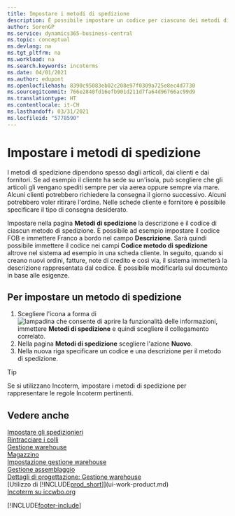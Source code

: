 ```yaml
---
title: Impostare i metodi di spedizione
description: È possibile impostare un codice per ciascuno dei metodi di spedizione offerti e immettere informazioni relative a ognuno di essi.
author: SorenGP
ms.service: dynamics365-business-central
ms.topic: conceptual
ms.devlang: na
ms.tgt_pltfrm: na
ms.workload: na
ms.search.keywords: incoterms
ms.date: 04/01/2021
ms.author: edupont
ms.openlocfilehash: 8390c95083eb02c208e97f0309a725e8ec4d7730
ms.sourcegitcommit: 766e2840fd16efb901d211d7fa64d96766ac99d9
ms.translationtype: HT
ms.contentlocale: it-CH
ms.lasthandoff: 03/31/2021
ms.locfileid: "5778590"
---
```

# <a name="set-up-shipment-methods"></a>Impostare i metodi di spedizione

I metodi di spedizione dipendono spesso dagli articoli, dai clienti e dai fornitori. Se ad esempio il cliente ha sede su un'isola, può scegliere che gli articoli gli vengano spediti sempre per via aerea oppure sempre via mare. Alcuni clienti potrebbero richiedere la consegna il giorno successivo. Alcuni potrebbero voler ritirare l'ordine. Nelle schede cliente e fornitore è possibile specificare il tipo di consegna desiderato.

Impostare nella pagina **Metodi di spedizione** la descrizione e il codice di ciascun metodo di spedizione. È possibile ad esempio impostare il codice FOB e immettere Franco a bordo nel campo **Descrizione**. Sarà quindi possibile immettere il codice nei campi **Codice metodo di spedizione** altrove nel sistema ad esempio in una scheda cliente. In seguito, quando si creano nuovi ordini, fatture, note di credito e così via, il sistema immetterà la descrizione rappresentata dal codice. È possibile modificarla sul documento in base alle esigenze.

## <a name="to-set-up-a-shipment-method"></a>Per impostare un metodo di spedizione

1. Scegliere l'icona a forma di ![lampadina che consente di aprire la funzionalità delle informazioni](media/ui-search/search_small.png "Informazioni sull'operazione che si desidera eseguire"), immettere **Metodi di spedizione** e quindi scegliere il collegamento correlato.
2. Nella pagina **Metodi di spedizione** scegliere l'azione **Nuovo**.
3. Nella nuova riga specificare un codice e una descrizione per il metodo di spedizione.

> [!TIP]
> Se si utilizzano Incoterm, impostare i metodi di spedizione per rappresentare le regole Incoterm pertinenti.  

## <a name="see-also"></a>Vedere anche

[Impostare gli spedizionieri](sales-how-to-set-up-shipping-agents.md)  
[Rintracciare i colli](sales-how-track-packages.md)  
[Gestione warehouse](warehouse-manage-warehouse.md)  
[Magazzino](inventory-manage-inventory.md)  
[Impostazione gestione warehouse](warehouse-setup-warehouse.md)  
[Gestione assemblaggio](assembly-assemble-items.md)  
[Dettagli di progettazione: Gestione warehouse](design-details-warehouse-management.md)  
[Utilizzo di [!INCLUDE[prod_short](includes/prod_short.md)]](ui-work-product.md)  
[Incoterm su iccwbo.org](https://iccwbo.org/resources-for-business/incoterms-rules)  

[!INCLUDE[footer-include](includes/footer-banner.md)]